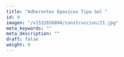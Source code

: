 ```yaml
---
title: "Adherentes Epoxicos Tipo Gel "
id: 9
imagen: "/v1532656894/construccion/21.jpg"
meta_keywords: ""
meta_description: ""
draft: false
weight: 0
---
```

